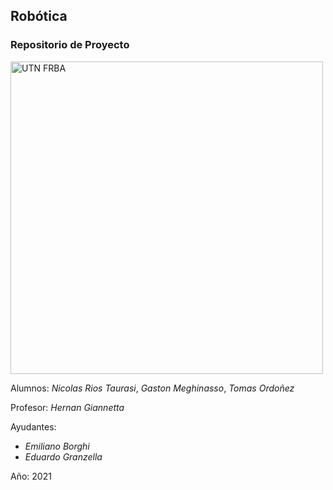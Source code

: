 ## Robótica
### Repositorio de Proyecto

<img src="https://www.frba.utn.edu.ar/wp-content/uploads/2016/08/logo-utn.ba-horizontal-e1471367724904.jpg" alt="UTN FRBA" width="500"/>

Alumnos: *Nicolas Rios Taurasi*, *Gaston Meghinasso*, *Tomas Ordoñez* 
	
Profesor: *Hernan Giannetta*

Ayudantes:
- *Emiliano Borghi*
- *Eduardo Granzella*

Año: 2021
